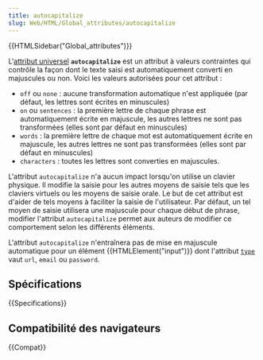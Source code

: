 ```yaml
---
title: autocapitalize
slug: Web/HTML/Global_attributes/autocapitalize
---
```


{{HTMLSidebar("Global_attributes")}}

L'[attribut universel](/fr/docs/Web/HTML/Attributs_universels) **`autocapitalize`** est un attribut à valeurs contraintes qui contrôle la façon dont le texte saisi est automatiquement converti en majuscules ou non. Voici les valeurs autorisées pour cet attribut :

- `off` ou `none` : aucune transformation automatique n'est appliquée (par défaut, les lettres sont écrites en minuscules)
- `on` ou `sentences` : la première lettre de chaque phrase est automatiquement écrite en majuscule, les autres lettres ne sont pas transformées (elles sont par défaut en minuscules)
- `words` : la première lettre de chaque mot est automatiquement écrite en majuscule, les autres lettres ne sont pas transformées (elles sont par défaut en minuscules)
- `characters` : toutes les lettres sont converties en majuscules.

L'attribut `autocapitalize` n'a aucun impact lorsqu'on utilise un clavier physique. Il modifie la saisie pour les autres moyens de saisie tels que les claviers virtuels ou les moyens de saisie orale. Le but de cet attribut est d'aider de tels moyens à faciliter la saisie de l'utilisateur. Par défaut, un tel moyen de saisie utilisera une majuscule pour chaque début de phrase, modifier l'attribut `autocapitalize` permet aux auteurs de modifier ce comportement selon les différents éléments.

L'attribut `autocapitalize` n'entraînera pas de mise en majuscule automatique pour un élément {{HTMLElement("input")}} dont l'attribut [`type`](/fr/docs/Web/HTML/Element/input#type) vaut `url`, `email` ou `password`.

## Spécifications

{{Specifications}}

## Compatibilité des navigateurs

{{Compat}}

